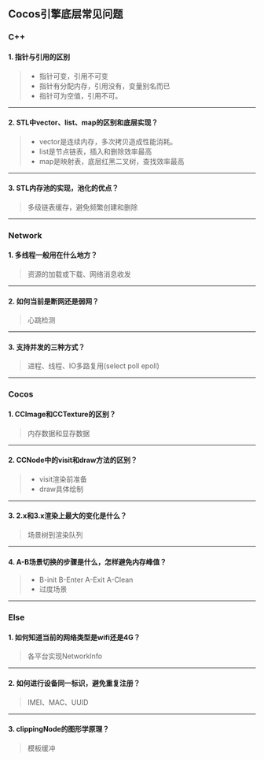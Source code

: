 ## Cocos引擎底层常见问题
### C++
#### 1. 指针与引用的区别
> * 指针可变，引用不可变
> * 指针有分配内存，引用没有，变量别名而已
> * 指针可为空值，引用不可。

---

#### 2. STL中vector、list、map的区别和底层实现？
> - vector是连续内存，多次拷贝造成性能消耗。
> - list是节点链表，插入和删除效率最高
> - map是映射表，底层红黑二叉树，查找效率最高

---

#### 3. STL内存池的实现，池化的优点？
> 多级链表缓存，避免频繁创建和删除

---

### Network
#### 1. 多线程一般用在什么地方？
> 资源的加载或下载、网络消息收发

---

#### 2. 如何当前是断网还是弱网？
> 心跳检测

---

#### 3. 支持并发的三种方式？
> 进程、线程、IO多路复用(select poll  epoll)

---

### Cocos
#### 1. CCImage和CCTexture的区别？
> 内存数据和显存数据

---

#### 2. CCNode中的visit和draw方法的区别？
> - visit渲染前准备
> - draw具体绘制

---

#### 3. 2.x和3.x渲染上最大的变化是什么？
> 场景树到渲染队列

---

#### 4. A-B场景切换的步骤是什么，怎样避免内存峰值？
> - B-init   B-Enter  A-Exit  A-Clean
> - 过度场景

---

### Else
#### 1. 如何知道当前的网络类型是wifi还是4G？
> 各平台实现NetworkInfo

---

#### 2. 如何进行设备同一标识，避免重复注册？
> IMEI、MAC、UUID

---

#### 3. clippingNode的图形学原理？
> 模板缓冲
